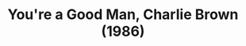 ---
layout: shows
title: You're a Good Man, Charlie Brown (1986)
image:
category:
details:
  Theatre: Players by the Sea
cast:
crew:
  Director: Michael Lipp
external_links:
---